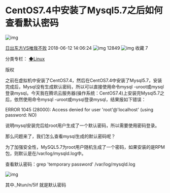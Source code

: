 # CentOS7.4中安装了Mysql5.7之后如何查看默认密码

![img](https://csdnimg.cn/release/blogv2/dist/pc/img/original.png)

[日出东方VS唯我不败](https://blog.csdn.net/qq_32786873) 2018-06-12 14:06:24 ![img](https://csdnimg.cn/release/blogv2/dist/pc/img/articleReadEyes.png) 12849 ![img](https://csdnimg.cn/release/blogv2/dist/pc/img/tobarCollect.png) 收藏 7

分类专栏： [◆Linux](https://blog.csdn.net/qq_32786873/category_7329008.html)

版权

之前在虚拟机中安装了CentOS7.4，然后在CentOS7.4中安装了Mysql5.7，安装完成后，Mysql没有生成默认密码，所以可以直接使用命令mysql -uroot或mysql登录mysql。今天我在腾讯云服务器(操作系统：CentOS7.4)上安装完Mysql5.7之后，依然使用命令mysql -uroot或mysql登录mysql，结果报如下错误：

ERROR 1045 (28000): Access denied for user 'root'@'localhost' (using password: NO)

说明mysql安装完后给root用户生成了一个默认密码，所以需要使用密码登录。

那么问题来了，我们怎么查看mysql生成的默认密码呢？

为了加强安全性，MySQL5.7为root用户随机生成了一个密码，如果安装的是RPM包，则默认是在/var/log/mysqld.log中。

查看默认密码：grep 'temporary password' /var/log/mysqld.log

![img](https://img-blog.csdn.net/20180612140331987)

其中.,Ntun/n/5lf 就是默认密码